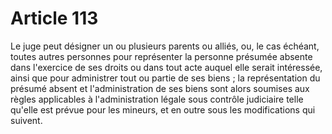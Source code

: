 # Article 113

Le juge peut désigner un ou plusieurs parents ou alliés, ou, le cas échéant, toutes autres personnes pour représenter la personne présumée absente dans l'exercice de ses droits ou dans tout acte auquel elle serait intéressée, ainsi que pour administrer tout ou partie de ses biens ; la représentation du présumé absent et l'administration de ses biens sont alors soumises aux règles applicables à l'administration légale sous contrôle judiciaire telle qu'elle est prévue pour les mineurs, et en outre sous les modifications qui suivent.

